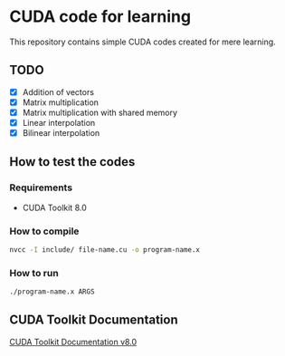# CUDA code for learning

This repository contains simple CUDA codes created for mere learning.

## TODO

- [x] Addition of vectors
- [x] Matrix multiplication
- [x] Matrix multiplication with shared memory
- [x] Linear interpolation
- [x] Bilinear interpolation

## How to test the codes

### Requirements

- CUDA Toolkit 8.0

### How to compile

```bash
nvcc -I include/ file-name.cu -o program-name.x
```

### How to run

```bash
./program-name.x ARGS
```

## CUDA Toolkit Documentation

[CUDA Toolkit Documentation v8.0](http://docs.nvidia.com/cuda/index.html)
